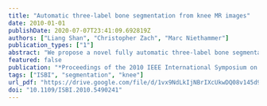 ```yaml
---
title: "Automatic three-label bone segmentation from knee MR images"
date: 2010-01-01
publishDate: 2020-07-07T23:41:09.692819Z
authors: ["Liang Shan", "Christopher Zach", "Marc Niethammer"]
publication_types: ["1"]
abstract: "We propose a novel fully automatic three-label bone segmentation approach applied to knee segmentation (femur and tibia) from T1 and T2* magnetic resonance (MR) images. The three-label segmentation approach guarantees separate segmentations of femur and tibia which cannot be assured by general binary segmentation methods. The proposed approach is based on a convex optimization problem by embedding label assignment into higher dimensions. Appearance information is used in the segmentation to favor the segmentation of the cortical bone. We validate the proposed three-label segmentation method on nine knee MR images against manual segmentations for femur and tibia."
featured: false
publication: "*Proceedings of the 2010 IEEE International Symposium on Biomedical Imaging: From Nano to Macro, Rotterdam, The Netherlands, 14-17 April, 2010*"
tags: ["ISBI", "segmentation", "knee"]
url_pdf: "https://drive.google.com/file/d/1vx9NdLkIjNBrIXcUkwDQ08v145d9-IcW"
doi: "10.1109/ISBI.2010.5490241"
---
```


